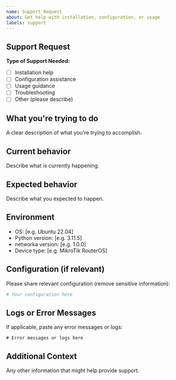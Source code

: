```yaml
---
name: Support Request
about: Get help with installation, configuration, or usage
labels: support
---
```


## Support Request

**Type of Support Needed:**
- [ ] Installation help
- [ ] Configuration assistance  
- [ ] Usage guidance
- [ ] Troubleshooting
- [ ] Other (please describe)

## What you're trying to do

A clear description of what you're trying to accomplish.

## Current behavior

Describe what is currently happening.

## Expected behavior

Describe what you expected to happen.

## Environment

- OS: [e.g. Ubuntu 22.04]
- Python version: [e.g. 3.11.5]
- networka version: [e.g. 1.0.0]
- Device type: [e.g. MikroTik RouterOS]

## Configuration (if relevant)

Please share relevant configuration (remove sensitive information):

```yaml
# Your configuration here
```

## Logs or Error Messages

If applicable, paste any error messages or logs:

```
# Error messages or logs here
```

## Additional Context

Any other information that might help provide support.
